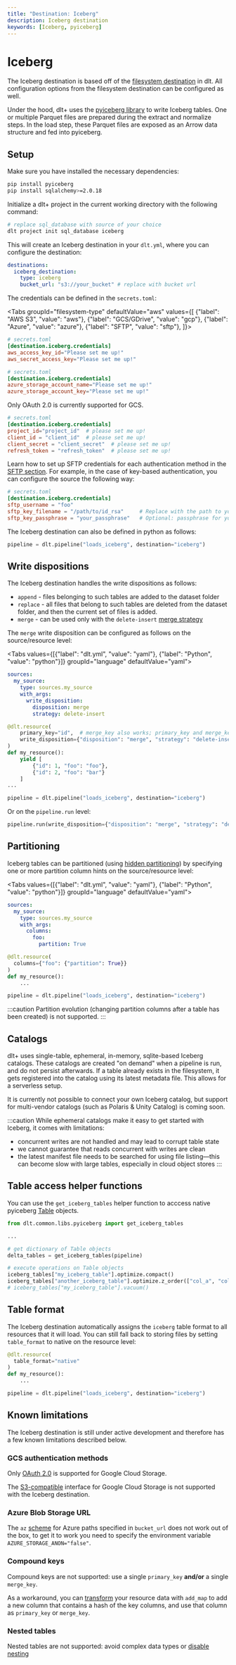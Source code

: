 ```yaml
---
title: "Destination: Iceberg"
description: Iceberg destination
keywords: [Iceberg, pyiceberg]
---
```


# Iceberg

The Iceberg destination is based off of the [filesystem destination](../../dlt-ecosystem/destinations/filesystem.md) in dlt. All configuration options from the filesystem destination can be configured as well.

Under the hood, dlt+ uses the [pyiceberg library](https://py.iceberg.apache.org/) to write Iceberg tables. One or multiple Parquet files are prepared during the extract and normalize steps. In the load step, these Parquet files are exposed as an Arrow data structure and fed into pyiceberg.

## Setup

Make sure you have installed the necessary dependencies:
```sh
pip install pyiceberg
pip install sqlalchemy>=2.0.18
```

Initialize a dlt+ project in the current working directory with the following command:

```sh
# replace sql_database with source of your choice
dlt project init sql_database iceberg
```

This will create an Iceberg destination in your `dlt.yml`, where you can configure the destination:

```yaml
destinations:
  iceberg_destination:
    type: iceberg
    bucket_url: "s3://your_bucket" # replace with bucket url
```

The credentials can be defined in the `secrets.toml`:

<Tabs
  groupId="filesystem-type"
  defaultValue="aws"
  values={[
    {"label": "AWS S3", "value": "aws"},
    {"label": "GCS/GDrive", "value": "gcp"},
    {"label": "Azure", "value": "azure"},
    {"label": "SFTP", "value": "sftp"},
]}>

<TabItem value="aws">

```toml
# secrets.toml
[destination.iceberg.credentials]
aws_access_key_id="Please set me up!"
aws_secret_access_key="Please set me up!"
```
</TabItem>

<TabItem value="azure">

```toml
# secrets.toml
[destination.iceberg.credentials]
azure_storage_account_name="Please set me up!"
azure_storage_account_key="Please set me up!"
```
</TabItem>

<TabItem value="gcp">

Only OAuth 2.0 is currently supported for GCS.

```toml
# secrets.toml
[destination.iceberg.credentials]
project_id="project_id"  # please set me up!
client_id = "client_id"  # please set me up!
client_secret = "client_secret"  # please set me up!
refresh_token = "refresh_token"  # please set me up!
```
</TabItem>

<TabItem value="sftp">

Learn how to set up SFTP credentials for each authentication method in the [SFTP section](../../dlt-ecosystem/destinations/filesystem#sftp).
For example, in the case of key-based authentication, you can configure the source the following way:

```toml
# secrets.toml
[destination.iceberg.credentials]
sftp_username = "foo"
sftp_key_filename = "/path/to/id_rsa"     # Replace with the path to your private key file
sftp_key_passphrase = "your_passphrase"   # Optional: passphrase for your private key
```
</TabItem>

</Tabs>

The Iceberg destination can also be defined in python as follows:

```py
pipeline = dlt.pipeline("loads_iceberg", destination="iceberg")
```


## Write dispositions

The Iceberg destination handles the write dispositions as follows:
- `append` - files belonging to such tables are added to the dataset folder
- `replace` - all files that belong to such tables are deleted from the dataset folder, and then the current set of files is added.
- `merge` - can be used only with the `delete-insert` [merge strategy](../../general-usage/incremental-loading#delete-insert-strategy)

The `merge` write disposition can be configured as follows on the source/resource level:

<Tabs values={[{"label": "dlt.yml", "value": "yaml"}, {"label": "Python", "value": "python"}]}  groupId="language" defaultValue="yaml">
  <TabItem value="yaml">

```yaml
sources:
  my_source:
    type: sources.my_source
    with_args:
      write_disposition:
        disposition: merge
        strategy: delete-insert
```
  </TabItem>
  <TabItem value="python">

```py
@dlt.resource(
    primary_key="id",  # merge_key also works; primary_key and merge_key may be used together
    write_disposition={"disposition": "merge", "strategy": "delete-insert"},
)
def my_resource():
    yield [
        {"id": 1, "foo": "foo"},
        {"id": 2, "foo": "bar"}
    ]
...

pipeline = dlt.pipeline("loads_iceberg", destination="iceberg")

```
</TabItem>
</Tabs>

Or on the `pipeline.run` level: <!-- can this also be defined in the yaml??-->

```py
pipeline.run(write_disposition={"disposition": "merge", "strategy": "delete-insert"})
```

## Partitioning

Iceberg tables can be partitioned (using [hidden partitioning](https://iceberg.apache.org/docs/latest/partitioning/)) by specifying one or more partition column hints on the source/resource level:

<Tabs values={[{"label": "dlt.yml", "value": "yaml"}, {"label": "Python", "value": "python"}]}  groupId="language" defaultValue="yaml">
  <TabItem value="yaml">

  ```yaml
  sources:
    my_source:
      type: sources.my_source
      with_args:
        columns:
          foo:
            partition: True
  ```

  </TabItem>
  <TabItem value="python">

  ```py
  @dlt.resource(
    columns={"foo": {"partition": True}}
  )
  def my_resource():
      ...

  pipeline = dlt.pipeline("loads_iceberg", destination="iceberg")
  ```

  </TabItem>
</Tabs>

:::caution
Partition evolution (changing partition columns after a table has been created) is not supported.
:::

## Catalogs

dlt+ uses single-table, ephemeral, in-memory, sqlite-based Iceberg catalogs. These catalogs are created "on demand" when a pipeline is run, and do not persist afterwards. If a table already exists in the filesystem, it gets registered into the catalog using its latest metadata file. This allows for a serverless setup. 

It is currently not possible to connect your own Iceberg catalog, but support for multi-vendor catalogs (such as Polaris & Unity Catalog) is coming soon.

:::caution
While ephemeral catalogs make it easy to get started with Iceberg, it comes with limitations:
* concurrent writes are not handled and may lead to corrupt table state
* we cannot guarantee that reads concurrent with writes are clean
* the latest manifest file needs to be searched for using file listing—this can become slow with large tables, especially in cloud object stores
:::

## Table access helper functions
You can use the `get_iceberg_tables` helper function to acccess native pyiceberg [Table](https://py.iceberg.apache.org/reference/pyiceberg/table/#pyiceberg.table.Table) objects.

```py
from dlt.common.libs.pyiceberg import get_iceberg_tables

...

# get dictionary of Table objects
delta_tables = get_iceberg_tables(pipeline)

# execute operations on Table objects
iceberg_tables["my_iceberg_table"].optimize.compact()
iceberg_tables["another_iceberg_table"].optimize.z_order(["col_a", "col_b"])
# iceberg_tables["my_iceberg_table"].vacuum()
```


## Table format
The Iceberg destination automatically assigns the `iceberg` table format to all resources that it will load. You can still fall back to storing files  by setting `table_format` to native on the resource level:

  ```py
  @dlt.resource(
    table_format="native"
  )
  def my_resource():
      ...

  pipeline = dlt.pipeline("loads_iceberg", destination="iceberg")
  ```


## Known limitations
The Iceberg destination is still under active development and therefore has a few known limitations described below. 

### GCS authentication methods

Only [OAuth 2.0](../../dlt-ecosystem/destinations/bigquery#oauth-20-authentication) is supported for Google Cloud Storage.

The [S3-compatible](../../dlt-ecosystem/destinations/filesystem#using-s3-compatible-storage) interface for Google Cloud Storage is not supported with the Iceberg destination.

### Azure Blob Storage URL

The `az` [scheme](../../dlt-ecosystem/destinations/filesystem#supported-schemes) for Azure paths specified in `bucket_url` does not work out of the box, to get it to work you need to specify the environment variable `AZURE_STORAGE_ANON="false"`.

### Compound keys
Compound keys are not supported: use a single `primary_key` **and/or** a single `merge_key`.

As a workaround, you can [transform](../../general-usage/resource#filter-transform-and-pivot-data) your resource data with `add_map` to add a new column that contains a hash of the key columns, and use that column as `primary_key` or `merge_key`.

### Nested tables
Nested tables are not supported: avoid complex data types or [disable nesting](../../general-usage/source#reduce-the-nesting-level-of-generated-tables)